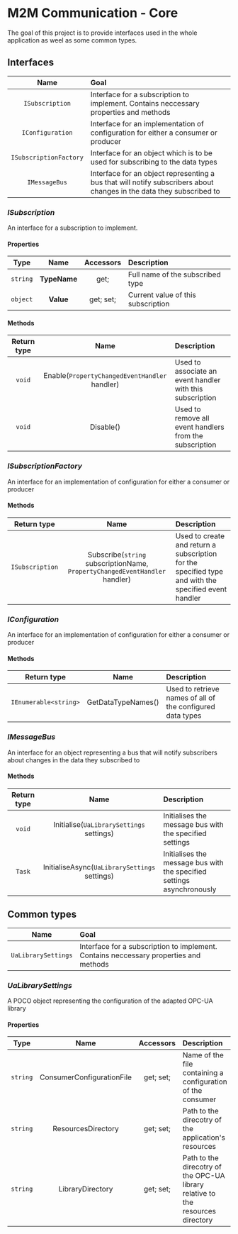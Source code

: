 # M2M Communication - Core

The goal of this project is to provide interfaces used in the whole application as weel as some common types.

## Interfaces

| Name | Goal |
|:----:|:-----|
| `ISubscription` | Interface for a subscription to implement. Contains neccessary properties and methods |
| `IConfiguration` | Interface for an implementation of configuration for either a consumer or producer |
| `ISubscriptionFactory` | Interface for an object which is to be used for subscribing to the data types |
| `IMessageBus` | Interface for an object representing a bus that will notify subscribers about changes in the data they subscribed to |

### *ISubscription*

An interface for a subscription to implement.

#### Properties

| Type | Name | Accessors | Description |
|:----:|:----:|:---------:|:------------|
|`string`|**TypeName**| get; | Full name of the subscribed type |
|`object`|**Value**| get; set; | Current value of this subscription |

#### Methods

| Return type | Name |  Description |
|:-----------:|:----:|:-------------|
| `void` | Enable(`PropertyChangedEventHandler` handler) | Used to associate an event handler with this subscription |
| `void` | Disable() | Used to remove all event handlers from the subscription |

### *ISubscriptionFactory*

An interface for an implementation of configuration for either a consumer or producer

#### Methods

| Return type | Name |  Description |
|:-----------:|:----:|:-------------|
| `ISubscription` | Subscribe(`string` subscriptionName, `PropertyChangedEventHandler` handler) | Used to create and return a subscription for the specified type and with the specified event handler |

### *IConfiguration*

An interface for an implementation of configuration for either a consumer or producer

#### Methods

| Return type | Name |  Description |
|:-----------:|:----:|:-------------|
| `IEnumerable<string>` | GetDataTypeNames() | Used to retrieve names of all of the configured data types |

### *IMessageBus*

An interface for an object representing a bus that will notify subscribers about changes in the data they subscribed to

#### Methods

| Return type | Name |  Description |
|:-----------:|:----:|:-------------|
| `void` | Initialise(`UaLibrarySettings` settings)| Initialises the message bus with the specified settings |
| `Task` | InitialiseAsync(`UaLibrarySettings` settings)| Initialises the message bus with the specified settings asynchronously |

## Common types

| Name | Goal |
|:----:|:-----|
| `UaLibrarySettings` | Interface for a subscription to implement. Contains neccessary properties and methods |

### *UaLibrarySettings*

A POCO object representing the configuration of the adapted OPC-UA library

#### Properties

| Type | Name | Accessors | Description |
|:----:|:----:|:---------:|:------------|
|`string`|ConsumerConfigurationFile| get; set; | Name of the file containing a configuration of the consumer |
|`string`|ResourcesDirectory| get; set; | Path to the direcotry of the application's resources |
|`string`|LibraryDirectory| get; set; | Path to the direcotry of the OPC-UA library relative to the resources directory |

